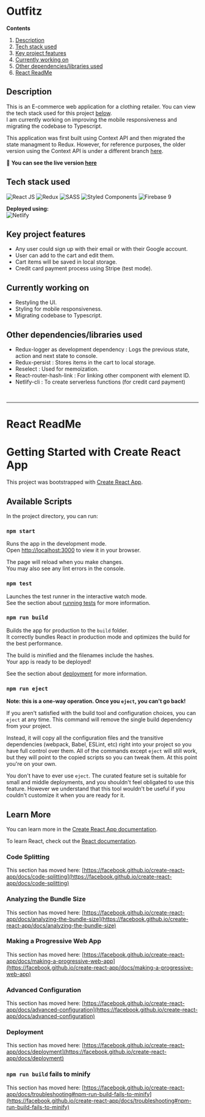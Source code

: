 # Outfitz
**Contents**
1. [Description](#description)
2. [Tech stack used](#tech-stack-used)
3. [Key project features](#key-project-features)
4. [Currently working on](#currently-working-on)
5. [Other dependencies/libraries used](#other-dependencieslibraries-used)
6. [React ReadMe](#react-readme)

## Description
This is an E-commerce web application for a clothing retailer. You can view the tech stack used for this project [below](#tech-stack-used). <br/>
I am currently working on improving the mobile responsiveness and migrating the codebase to Typescript.

This application was first built using Context API and then migrated the state managment to Redux. However, for reference purposes, the older version using the Context API is under a different branch [here](https://github.com/anoj-kt/outfitz/tree/Application-with-useContext-(before-Redux)).

:rocket: **You can see the live version [here](https://outfitz.netlify.app/)**
<br>

## Tech stack used
![React JS](https://img.shields.io/badge/react-%2320232a.svg?style=for-the-badge&logo=react&logoColor=%2361DAFB) 
![Redux](https://img.shields.io/badge/redux-%23593d88.svg?style=for-the-badge&logo=redux&logoColor=white) 
![SASS](https://img.shields.io/badge/SASS-hotpink.svg?style=for-the-badge&logo=SASS&logoColor=white)
![Styled Components](https://img.shields.io/badge/styled--components-DB7093?style=for-the-badge&logo=styled-components&logoColor=white)
![Firebase 9](https://img.shields.io/badge/firebase-%23039BE5.svg?style=for-the-badge&logo=firebase)

**Deployed using:**<br>
![Netlify](https://img.shields.io/badge/netlify-%23000000.svg?style=for-the-badge&logo=netlify&logoColor=#00C7B7)

## Key project features
- Any user could sign up with their email or with their Google account.
- User can add to the cart and edit them. 
- Cart items will be saved in local storage.
- Credit card payment process using Stripe (test mode).

## Currently working on
- Restyling the UI.
- Styling for mobile responsiveness.
- Migrating codebase to Typescript.

## Other dependencies/libraries used
- Redux-logger as development dependency : Logs the previous state, action and next state to console.
- Redux-persist : Stores items in the cart to local storage.
- Reselect : Used for memoization.
- React-router-hash-link : For linking other component with element ID.
- Netlify-cli : To create serverless functions (for credit card payment)
<br>

---

# React ReadMe
# Getting Started with Create React App

This project was bootstrapped with [Create React App](https://github.com/facebook/create-react-app).

## Available Scripts

In the project directory, you can run:

### `npm start`

Runs the app in the development mode.\
Open [http://localhost:3000](http://localhost:3000) to view it in your browser.

The page will reload when you make changes.\
You may also see any lint errors in the console.

### `npm test`

Launches the test runner in the interactive watch mode.\
See the section about [running tests](https://facebook.github.io/create-react-app/docs/running-tests) for more information.

### `npm run build`

Builds the app for production to the `build` folder.\
It correctly bundles React in production mode and optimizes the build for the best performance.

The build is minified and the filenames include the hashes.\
Your app is ready to be deployed!

See the section about [deployment](https://facebook.github.io/create-react-app/docs/deployment) for more information.

### `npm run eject`

**Note: this is a one-way operation. Once you `eject`, you can't go back!**

If you aren't satisfied with the build tool and configuration choices, you can `eject` at any time. This command will remove the single build dependency from your project.

Instead, it will copy all the configuration files and the transitive dependencies (webpack, Babel, ESLint, etc) right into your project so you have full control over them. All of the commands except `eject` will still work, but they will point to the copied scripts so you can tweak them. At this point you're on your own.

You don't have to ever use `eject`. The curated feature set is suitable for small and middle deployments, and you shouldn't feel obligated to use this feature. However we understand that this tool wouldn't be useful if you couldn't customize it when you are ready for it.

## Learn More

You can learn more in the [Create React App documentation](https://facebook.github.io/create-react-app/docs/getting-started).

To learn React, check out the [React documentation](https://reactjs.org/).

### Code Splitting

This section has moved here: [https://facebook.github.io/create-react-app/docs/code-splitting](https://facebook.github.io/create-react-app/docs/code-splitting)

### Analyzing the Bundle Size

This section has moved here: [https://facebook.github.io/create-react-app/docs/analyzing-the-bundle-size](https://facebook.github.io/create-react-app/docs/analyzing-the-bundle-size)

### Making a Progressive Web App

This section has moved here: [https://facebook.github.io/create-react-app/docs/making-a-progressive-web-app](https://facebook.github.io/create-react-app/docs/making-a-progressive-web-app)

### Advanced Configuration

This section has moved here: [https://facebook.github.io/create-react-app/docs/advanced-configuration](https://facebook.github.io/create-react-app/docs/advanced-configuration)

### Deployment

This section has moved here: [https://facebook.github.io/create-react-app/docs/deployment](https://facebook.github.io/create-react-app/docs/deployment)

### `npm run build` fails to minify

This section has moved here: [https://facebook.github.io/create-react-app/docs/troubleshooting#npm-run-build-fails-to-minify](https://facebook.github.io/create-react-app/docs/troubleshooting#npm-run-build-fails-to-minify)
